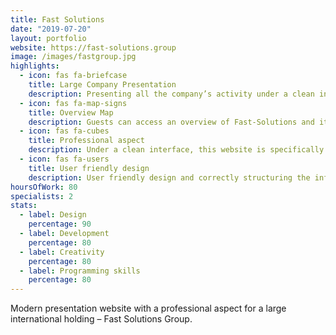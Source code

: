 ```yaml
---
title: Fast Solutions
date: "2019-07-20"
layout: portfolio
website: https://fast-solutions.group
image: /images/fastgroup.jpg
highlights: 
  - icon: fas fa-briefcase
    title: Large Company Presentation
    description: Presenting all the company’s activity under a clean interface, Fast-Solutions website serves multiple purposes.
  - icon: fas fa-map-signs
    title: Overview Map
    description: Guests can access an overview of Fast-Solutions and it’s companies on a SVG map.
  - icon: fas fa-cubes
    title: Professional aspect
    description: Under a clean interface, this website is specifically designed for business visitors.
  - icon: fas fa-users
    title: User friendly design
    description: User friendly design and correctly structuring the information were key aspects in developing this presentation website.
hoursOfWork: 80
specialists: 2
stats:
  - label: Design
    percentage: 90
  - label: Development
    percentage: 80
  - label: Creativity
    percentage: 80
  - label: Programming skills
    percentage: 80
---
```


Modern presentation website with a professional aspect for a large international holding – Fast Solutions Group.
